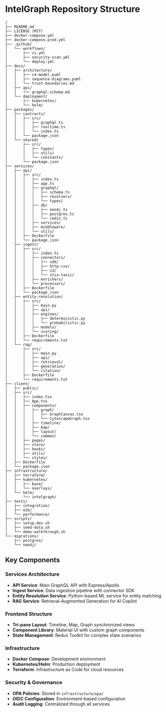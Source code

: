 # IntelGraph Repository Structure

```
/
├── README.md
├── LICENSE (MIT)
├── docker-compose.yml
├── docker-compose.prod.yml
├── .github/
│   └── workflows/
│       ├── ci.yml
│       ├── security-scan.yml
│       └── deploy.yml
├── docs/
│   ├── architecture/
│   │   ├── c4-model.puml
│   │   ├── sequence-diagrams.puml
│   │   └── trust-boundaries.md
│   ├── api/
│   │   └── graphql-schema.md
│   └── deployment/
│       ├── kubernetes/
│       └── helm/
├── packages/
│   ├── contracts/
│   │   ├── src/
│   │   │   ├── graphql.ts
│   │   │   ├── realtime.ts
│   │   │   └── index.ts
│   │   └── package.json
│   └── shared/
│       ├── src/
│       │   ├── types/
│       │   ├── utils/
│       │   └── constants/
│       └── package.json
├── services/
│   ├── api/
│   │   ├── src/
│   │   │   ├── index.ts
│   │   │   ├── app.ts
│   │   │   ├── graphql/
│   │   │   │   ├── schema.ts
│   │   │   │   ├── resolvers/
│   │   │   │   └── types/
│   │   │   ├── db/
│   │   │   │   ├── neo4j.ts
│   │   │   │   ├── postgres.ts
│   │   │   │   └── redis.ts
│   │   │   ├── services/
│   │   │   ├── middleware/
│   │   │   └── utils/
│   │   ├── Dockerfile
│   │   └── package.json
│   ├── ingest/
│   │   ├── src/
│   │   │   ├── index.ts
│   │   │   ├── connectors/
│   │   │   │   ├── sdk/
│   │   │   │   ├── http-csv/
│   │   │   │   ├── s3/
│   │   │   │   └── stix-taxii/
│   │   │   ├── enrichers/
│   │   │   └── processors/
│   │   ├── Dockerfile
│   │   └── package.json
│   ├── entity-resolution/
│   │   ├── src/
│   │   │   ├── main.py
│   │   │   ├── api/
│   │   │   ├── engines/
│   │   │   │   ├── deterministic.py
│   │   │   │   └── probabilistic.py
│   │   │   ├── models/
│   │   │   └── scoring/
│   │   ├── Dockerfile
│   │   └── requirements.txt
│   └── rag/
│       ├── src/
│       │   ├── main.py
│       │   ├── api/
│       │   ├── retrieval/
│       │   ├── generation/
│       │   └── citation/
│       ├── Dockerfile
│       └── requirements.txt
├── client/
│   ├── public/
│   ├── src/
│   │   ├── index.tsx
│   │   ├── App.tsx
│   │   ├── components/
│   │   │   ├── graph/
│   │   │   │   ├── GraphCanvas.tsx
│   │   │   │   └── CytoscapeGraph.tsx
│   │   │   ├── timeline/
│   │   │   ├── map/
│   │   │   ├── layout/
│   │   │   └── common/
│   │   ├── pages/
│   │   ├── store/
│   │   ├── hooks/
│   │   ├── utils/
│   │   └── styles/
│   ├── Dockerfile
│   └── package.json
├── infrastructure/
│   ├── terraform/
│   ├── kubernetes/
│   │   ├── base/
│   │   └── overlays/
│   └── helm/
│       └── intelgraph/
├── tests/
│   ├── integration/
│   ├── e2e/
│   └── performance/
├── scripts/
│   ├── setup-dev.sh
│   ├── seed-data.sh
│   └── demo-walkthrough.sh
└── migrations/
    ├── postgres/
    └── neo4j/
```

## Key Components

### Services Architecture

- **API Service**: Main GraphQL API with Express/Apollo
- **Ingest Service**: Data ingestion pipeline with connector SDK
- **Entity Resolution Service**: Python-based ML service for entity matching
- **RAG Service**: Retrieval-Augmented Generation for AI Copilot

### Frontend Structure

- **Tri-pane Layout**: Timeline, Map, Graph synchronized views
- **Component Library**: Material UI with custom graph components
- **State Management**: Redux Toolkit for complex state scenarios

### Infrastructure

- **Docker Compose**: Development environment
- **Kubernetes/Helm**: Production deployment
- **Terraform**: Infrastructure as Code for cloud resources

### Security & Governance

- **OPA Policies**: Stored in `infrastructure/opa/`
- **OIDC Configuration**: Environment-based configuration
- **Audit Logging**: Centralized through all services
